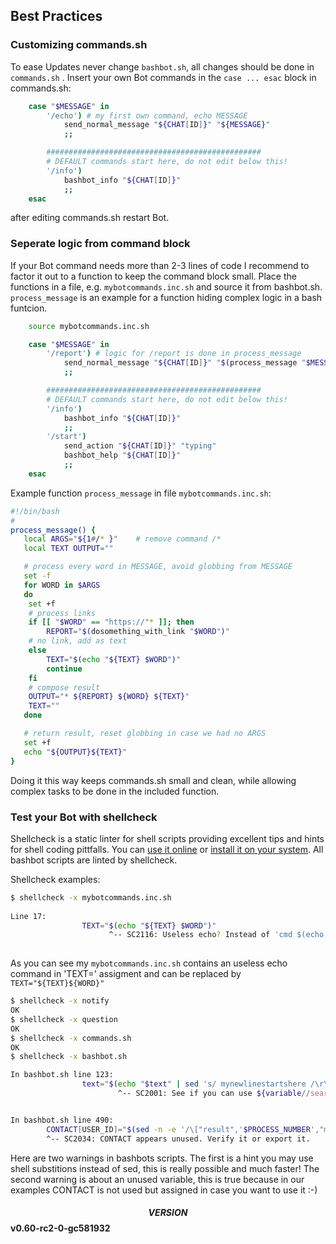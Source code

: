 ## Best Practices

### Customizing commands.sh

To ease Updates never change ```bashbot.sh```, all changes should be done in ```commands.sh``` .
Insert your own Bot commands in the ```case ... esac``` block in commands.sh:
```bash
	case "$MESSAGE" in
		'/echo') # my first own command, echo MESSAGE
			send_normal_message "${CHAT[ID]}" "${MESSAGE}"
			;;

		################################################
		# DEFAULT commands start here, do not edit below this!
		'/info')
			bashbot_info "${CHAT[ID]}"
			;;
	esac
```
after editing commands.sh restart Bot.

### Seperate logic from command block

If your Bot command needs more than 2-3 lines of code I recommend to factor it out to a function to keep the command block small.
Place the functions in a file, e.g. ```mybotcommands.inc.sh``` and source it from  bashbot.sh.
```process_message``` is an example for a function hiding complex logic in a bash funtcion.
```bash
	source mybotcommands.inc.sh

	case "$MESSAGE" in
		'/report') # logic for /report is done in process_message 
			send_normal_message "${CHAT[ID]}" "$(process_message "$MESSAGE")" 
			;;

		################################################
		# DEFAULT commands start here, do not edit below this!
		'/info')
			bashbot_info "${CHAT[ID]}"
			;;
		'/start')
			send_action "${CHAT[ID]}" "typing"
			bashbot_help "${CHAT[ID]}"
			;;
	esac
```
Example function ```process_message``` in file ```mybotcommands.inc.sh```:
```bash
#!/bin/bash
#
process_message() {
   local ARGS="${1#/* }"	# remove command /*
   local TEXT OUTPUT=""

   # process every word in MESSAGE, avoid globbing from MESSAGE
   set -f
   for WORD in $ARGS
   do
	set +f
	# process links 
	if [[ "$WORD" == "https://"* ]]; then
		REPORT="$(dosomething_with_link "$WORD")"
	# no link, add as text
	else
		TEXT="$(echo "${TEXT} $WORD")"
		continue
	fi
	# compose result
	OUTPUT="* ${REPORT} ${WORD} ${TEXT}"
	TEXT=""
   done

   # return result, reset globbing in case we had no ARGS
   set +f
   echo "${OUTPUT}${TEXT}"
}

```
Doing it this way keeps commands.sh small and clean, while allowing complex tasks to be done in the included function.

### Test your Bot with shellcheck
Shellcheck is a static linter for shell scripts providing excellent tips and hints for shell coding pittfalls. You can [use it online](https://www.shellcheck.net/) or [install it on your system](https://github.com/koalaman/shellcheck#installing).
All bashbot scripts are linted by shellcheck.

Shellcheck examples:
```bash
$ shellcheck -x mybotcommands.inc.sh
 
Line 17:
                TEXT="$(echo "${TEXT} $WORD")"
                      ^-- SC2116: Useless echo? Instead of 'cmd $(echo foo)', just use 'cmd foo'.
 
```
As you can see my ```mybotcommands.inc.sh``` contains an useless echo command in 'TEXT=' assigment and can be replaced by ```TEXT="${TEXT}${WORD}"```
```bash
$ shellcheck -x notify
OK
$ shellcheck -x question
OK
$ shellcheck -x commands.sh
OK
$ shellcheck -x bashbot.sh

In bashbot.sh line 123:
                text="$(echo "$text" | sed 's/ mynewlinestartshere /\r\n/g')" # hack for linebreaks in startproc scripts
                        ^-- SC2001: See if you can use ${variable//search/replace} instead.


In bashbot.sh line 490:
        CONTACT[USER_ID]="$(sed -n -e '/\["result",'$PROCESS_NUMBER',"message","contact","user_id"\]/  s/.*\][ \t]"\(.*\)"$/\1/p' <"$TMP")"
        ^-- SC2034: CONTACT appears unused. Verify it or export it.
```
Here are two warnings in bashbots scripts. The first is a hint you may use shell substitions instead of sed, this is really possible and much faster!
The second warning is about an unused variable, this is true because in our examples CONTACT is not used but assigned in case you want to use it :-)

#### $$VERSION$$ v0.60-rc2-0-gc581932

